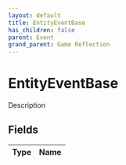 ```yaml
---
layout: default
title: EntityEventBase
has_children: false
parent: Event
grand_parent: Game Reflection
---
```

# EntityEventBase
Description 

## Fields

| Type | Name |
|:----------|:--------------|

